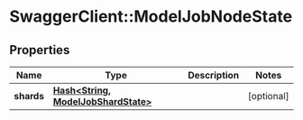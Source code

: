 # SwaggerClient::ModelJobNodeState

## Properties
Name | Type | Description | Notes
------------ | ------------- | ------------- | -------------
**shards** | [**Hash&lt;String, ModelJobShardState&gt;**](ModelJobShardState.md) |  | [optional] 


